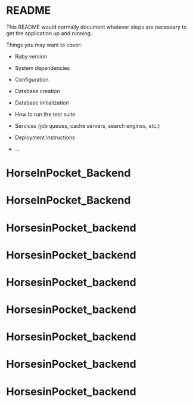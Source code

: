 # README

This README would normally document whatever steps are necessary to get the
application up and running.

Things you may want to cover:

* Ruby version

* System dependencies

* Configuration

* Database creation

* Database initialization

* How to run the test suite

* Services (job queues, cache servers, search engines, etc.)

* Deployment instructions

* ...
# HorseInPocket_Backend
# HorseInPocket_Backend
# HorsesinPocket_backend
# HorsesinPocket_backend
# HorsesinPocket_backend
# HorsesinPocket_backend
# HorsesinPocket_backend
# HorsesinPocket_backend
# HorsesinPocket_backend
